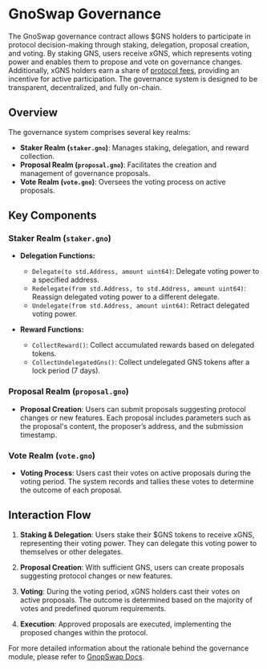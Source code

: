 # GnoSwap Governance

The GnoSwap governance contract allows $GNS holders to participate in protocol decision-making through staking, delegation, proposal creation, and voting. By staking GNS, users receive xGNS, which represents voting power and enables them to propose and vote on governance changes. Additionally, xGNS holders earn a share of [protocol fees](../protocol_fee/README.md), providing an incentive for active participation. The governance system is designed to be transparent, decentralized, and fully on-chain.

## Overview

The governance system comprises several key realms:

- **Staker Realm (`staker.gno`)**: Manages staking, delegation, and reward collection.
- **Proposal Realm (`proposal.gno`)**: Facilitates the creation and management of governance proposals.
- **Vote Realm (`vote.gno`)**: Oversees the voting process on active proposals.

## Key Components

### Staker Realm (`staker.gno`)

- **Delegation Functions:**
  - `Delegate(to std.Address, amount uint64)`: Delegate voting power to a specified address.
  - `Redelegate(from std.Address, to std.Address, amount uint64)`: Reassign delegated voting power to a different delegate.
  - `Undelegate(from std.Address, amount uint64)`: Retract delegated voting power.

- **Reward Functions:**
  - `CollectReward()`: Collect accumulated rewards based on delegated tokens.
  - `CollectUndelegatedGns()`: Collect undelegated GNS tokens after a lock period (7 days).

### Proposal Realm (`proposal.gno`)

- **Proposal Creation**: Users can submit proposals suggesting protocol changes or new features. Each proposal includes parameters such as the proposal's content, the proposer’s address, and the submission timestamp.

### Vote Realm (`vote.gno`)

- **Voting Process**: Users cast their votes on active proposals during the voting period. The system records and tallies these votes to determine the outcome of each proposal.

## Interaction Flow

1. **Staking & Delegation**: Users stake their $GNS tokens to receive xGNS, representing their voting power. They can delegate this voting power to themselves or other delegates.

2. **Proposal Creation**: With sufficient GNS, users can create proposals suggesting protocol changes or new features.

3. **Voting**: During the voting period, xGNS holders cast their votes on active proposals. The outcome is determined based on the majority of votes and predefined quorum requirements.

4. **Execution**: Approved proposals are executed, implementing the proposed changes within the protocol.

For more detailed information about the rationale behind the governance module, please refer to [GnopSwap Docs](https://docs.gnoswap.io/core-concepts/governance).

